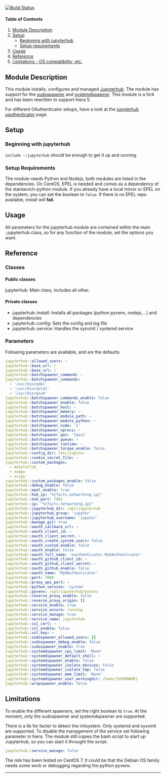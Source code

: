 [![Build Status](https://travis-ci.org/yorickps/puppet-jupyterhub.svg?branch=master)](https://travis-ci.org/yorickps/puppet-jupyterhub)

#### Table of Contents

1. [Module Description](#module-description)
1. [Setup](#setup)
    * [Beginning with jupyterhub](#beginning-with-jupyterhub)
    * [Setup requirements](#setup-requirements)
1. [Usage](#usage)
1. [Reference](#reference)
1. [Limitations - OS compatibility, etc.](#limitations)


## Module Description

This module installs, configures and managed [Jupyterhub](https://github.com/jupyterhub/jupyterhub). The module has support for the [sudospawner](https://github.com/jupyterhub/sudospawner) and [systemdspawner](https://github.com/jupyterhub/systemdspawner). This module is a fork and has been rewritten to support hiera 5.

For different OAuthenticator setups, have a look at the [jupyterhub oauthenticator](https://github.com/jupyterhub/oauthenticator) page.

## Setup

### Beginning with jupyterhub

`include ::jupyterhub` should be enough to get it up and running.

### Setup Requirements

The module needs Python and Nodejs, both modules are listed in the dependencies. On CentOS, EPEL is needed and comes as a dependency of the stankevich-python module. If you already have a local mirror or EPEL on the system, you can set the boolean to `false`. If there is no EPEL repo available, install will **fail**.


## Usage

All parameters for the jupyterhub module are contained within the main ::jupyterhub class, so for any function of the module, set the options you want.


## Reference

### Classes

#### Public classes

jupyterhub: Main class, includes all other.

#### Private classes

- jupyterhub::install: Installs all packages (python pyvenv, nodejs,...) and dependencies
- jupyterhub::config: Sets the config and log file
- jupyterhub::service: Handles the sysvinit / systemd service

### Parameters

Following parameters are available, and are the defaults:

```yaml
jupyterhub::allowed_users: ~
jupyterhub::base_url: /
jupyterhub::base_url: /
jupyterhub::batchspawner_command: ~
jupyterhub::batchspawner_commands:
  - '/usr/bin/qdel'
  - '/usr/bin/qstat'
  - '/usr/bin/qsub'
jupyterhub::batchspawner_commands_enable: false
jupyterhub::batchspawner_enable: false
jupyterhub::batchspawner_host: ~
jupyterhub::batchspawner_memory: ~
jupyterhub::batchspawner_module_path: ~
jupyterhub::batchspawner_module_python: ~
jupyterhub::batchspawner_node: '1'
jupyterhub::batchspawner_nprocs: ~
jupyterhub::batchspawner_qos: '{qos}'
jupyterhub::batchspawner_queue: ~
jupyterhub::batchspawner_runtime: ~
jupyterhub::batchspawner_torque_enable: false
jupyterhub::config_dir: /etc/jupyter
jupyterhub::cookie_secret_file: ~
jupyterhub::custom_packages:
  - matplotlib
  - numpy
  - scipy
jupyterhub::custom_packages_enable: false
jupyterhub::debug_enable: false
jupyterhub::epel_enable: true
jupyterhub::hub_ip: "%{facts.networking.ip}"
jupyterhub::hub_port: 7001
jupyterhub::ip: "%{facts.networking.ip}"
jupyterhub::jupyterhub_dir: /opt/jupyterhub
jupyterhub::jupyterhub_group: 'jupyter'
jupyterhub::jupyterhub_username: 'jupyter'
jupyterhub::manage_git: true
jupyterhub::oauth_callback_url: ~
jupyterhub::oauth_client_id: ~
jupyterhub::oauth_client_secret: ~
jupyterhub::oauth_create_system_users: false
jupyterhub::oauth_custom_enable: false
jupyterhub::oauth_enable: false
jupyterhub::oauth_full_name: 'oauthenticator.MyOAuthenticator'
jupyterhub::oauth_github_client_id: ~
jupyterhub::oauth_github_client_secret: ~
jupyterhub::oauth_github_enable: false
jupyterhub::oauth_name: 'MyOAuthenticator'
jupyterhub::port: 7000
jupyterhub::proxy_api_port: ~
jupyterhub::python_version: 'system'
jupyterhub::pyvenv: /opt/jupyterhub/pyvenv
jupyterhub::reverse_proxy_enable: false
jupyterhub::reverse_proxy_origin: []
jupyterhub::service_enable: true
jupyterhub::service_ensure: running
jupyterhub::service_manage: true
jupyterhub::service_name: jupyterhub
jupyterhub::ssl_cert: ~
jupyterhub::ssl_enable: false
jupyterhub::ssl_key: ~
jupyterhub::sudospawner_allowed_users: []
jupyterhub::sudospawner_debug_enable: false
jupyterhub::sudospawner_enable: true
jupyterhub::systemdspawner_cpu_limit: 'None'
jupyterhub::systemdspawner_default_shell: ~
jupyterhub::systemdspawner_enable: false
jupyterhub::systemdspawner_isolate_devices: false
jupyterhub::systemdspawner_isolate_tmp: false
jupyterhub::systemdspawner_mem_limit: 'None'
jupyterhub::systemdspawner_user_workingdir: /home/{USERNAME}
jupyterhub::wrapspawner_enable: false
```

## Limitations

To enable the different spawners, set the right boolean to `true`.
At the moment, only the sudospawner and systemdspawner are supported.

There is a lib for facter to detect the initsystem. Only systemd and sysvinit are supported. To disable the management of the service set following parameter in hiera. The module still copies the bash script to start up Jupyterhub, so you can start it throught the script.

```yaml
jupyterhub::service_manage: false
```

The role has been tested on CentOS 7. It could be that the Debian OS family needs some work or debugging regarding the python pyvenv.



---
